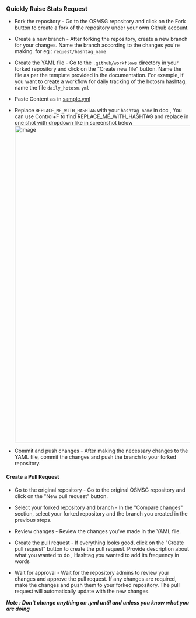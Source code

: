 ### Quickly Raise Stats Request 

- Fork the repository - Go to the OSMSG repository and click on the Fork button to create a fork of the repository under your own Github account.

- Create a new branch - After forking the repository, create a new branch for your changes. Name the branch according to the changes you're making. for eg : ```request/hashtag_name```

- Create the YAML file - Go to the ```.github/workflows``` directory in your forked repository and click on the "Create new file" button. Name the file as per the template provided in the documentation. For example, if you want to create a workflow for daily tracking of the hotosm hashtag, name the file ```daily_hotosm.yml```

- Paste Content as in [sample.yml](../sample.yml)

- Replace ```REPLACE_ME_WITH_HASHTAG``` with your ```hashtag name``` in doc , You can use Control+F to find REPLACE_ME_WITH_HASHTAG and replace in one shot with dropdown like in screenshot below
  <img width="866" alt="image" src="https://user-images.githubusercontent.com/36752999/236824979-b45db0a1-45f7-4226-b559-30c6d20a992b.png">


- Commit and push changes - After making the necessary changes to the YAML file, commit the changes and push the branch to your forked repository.

#### Create a Pull Request

- Go to the original repository - Go to the original OSMSG repository and click on the "New pull request" button.

- Select your forked repository and branch - In the "Compare changes" section, select your forked repository and the branch you created in the previous steps.

- Review changes - Review the changes you've made in the YAML file.

- Create the pull request - If everything looks good, click on the "Create pull request" button to create the pull request. Provide description about what you wanted to do , Hashtag you wanted to add its frequency in words 

- Wait for approval - Wait for the repository admins to review your changes and approve the pull request. If any changes are required, make the changes and push them to your forked repository. The pull request will automatically update with the new changes.

***Note : Don't change anything on .yml until and unless you know what you are doing***

